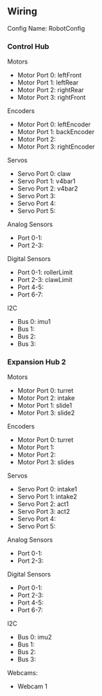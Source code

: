 ## Wiring

Config Name: RobotConfig

### Control Hub

Motors 
- Motor Port 0: leftFront
- Motor Port 1: leftRear
- Motor Port 2: rightRear
- Motor Port 3: rightFront

Encoders
- Motor Port 0: leftEncoder
- Motor Port 1: backEncoder
- Motor Port 2: 
- Motor Port 3: rightEncoder

Servos
- Servo Port 0: claw
- Servo Port 1: v4bar1
- Servo Port 2: v4bar2
- Servo Port 3: 
- Servo Port 4: 
- Servo Port 5:

Analog Sensors
- Port 0-1:
- Port 2-3:

Digital Sensors
- Port 0-1: rollerLimit
- Port 2-3: clawLimit
- Port 4-5:
- Port 6-7:

I2C
- Bus 0: imu1
- Bus 1:
- Bus 2:
- Bus 3:

### Expansion Hub 2

Motors
- Motor Port 0: turret
- Motor Port 2: intake
- Motor Port 1: slide1
- Motor Port 3: slide2

Encoders
- Motor Port 0: turret
- Motor Port 1: 
- Motor Port 2: 
- Motor Port 3: slides

Servos
- Servo Port 0: intake1
- Servo Port 1: intake2
- Servo Port 2: act1
- Servo Port 3: act2
- Servo Port 4:
- Servo Port 5:
 
Analog Sensors
- Port 0-1:
- Port 2-3:

Digital Sensors
- Port 0-1:
- Port 2-3:
- Port 4-5:
- Port 6-7:

I2C
- Bus 0: imu2
- Bus 1:
- Bus 2:
- Bus 3:

Webcams: 
- Webcam 1